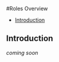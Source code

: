 #Roles Overview

-   [Introduction](#introduction)

<a name="introduction"></a>

## Introduction

_coming soon_
